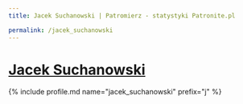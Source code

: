 ```yaml
---
title: Jacek Suchanowski | Patromierz - statystyki Patronite.pl

permalink: /jacek_suchanowski
---
```


# [Jacek Suchanowski](https://patronite.pl/jacek_suchanowski)

{% include profile.md name="jacek_suchanowski" prefix="j" %}
